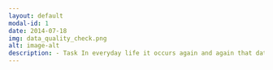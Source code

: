 ```yaml
---
layout: default
modal-id: 1
date: 2014-07-18
img: data_quality_check.png
alt: image-alt
description: - Task In everyday life it occurs again and again that database dumps are delivered as CSV files.  - Problem It is frequently noticed that the quality of the data is insufficient, resulting in time-consuming and manual data cleansing. - Solution An on-prem application was developed that uses python as a rule engine for data quality checks and Excel as an input and output tool. An Excel template is used as input, which is filled and parameterized with rules to be validated. The execution of the rule engine then loads the defined rules, executes them on the data in the CSV file and generates an Excel file as output. In the Excel file, cells that do not match the defined rules are marked and a comment of the specific rule violation is added.  - Learning Providing rules with the possibility of parameterization so that users have maximum flexibility to perform all quality checks in an automated way. 
---
```


